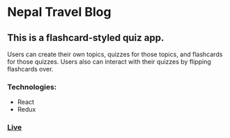 # Nepal Travel Blog

## This is a flashcard-styled quiz app. 
Users can create their own topics, quizzes for those topics, and flashcards for those quizzes. Users also can interact with their quizzes by flipping flashcards over.

### Technologies: 
* React
* Redux

### [Live](https://flashcards-redux-codecademy.netlify.app/)
